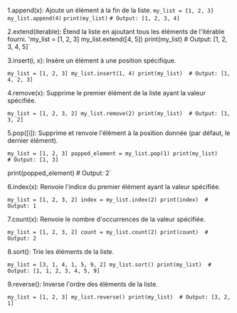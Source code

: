 1.append(x): Ajoute un élément à la fin de la liste.
`my_list = [1, 2, 3]`
`my_list.append(4)`
`print(my_list)`  `# Output: [1, 2, 3, 4]`

2.extend(iterable): Étend la liste en ajoutant tous les éléments de l'itérable fourni.
'my_list = [1, 2, 3]
my_list.extend([4, 5])
print(my_list)  # Output: [1, 2, 3, 4, 5]`

3.insert(i, x): Insère un élément à une position spécifique.

`my_list = [1, 2, 3]
my_list.insert(1, 4)
print(my_list)  # Output: [1, 4, 2, 3]`

4.remove(x): Supprime le premier élément de la liste ayant la valeur spécifiée.

`my_list = [1, 2, 3, 2]
my_list.remove(2)
print(my_list)  # Output: [1, 3, 2]`

5.pop([i]): Supprime et renvoie l'élément à la position donnée (par défaut, le dernier élément).

`my_list = [1, 2, 3]
popped_element = my_list.pop(1)
print(my_list)        # Output: [1, 3]`

print(popped_element)  # Output: 2`

6.index(x): Renvoie l'indice du premier élément ayant la valeur spécifiée.

`my_list = [1, 2, 3, 2]
index = my_list.index(2)
print(index)  # Output: 1`

7.count(x): Renvoie le nombre d'occurrences de la valeur spécifiée.

`my_list = [1, 2, 3, 2]
count = my_list.count(2)
print(count)  # Output: 2`

8.sort(): Trie les éléments de la liste.

`my_list = [3, 1, 4, 1, 5, 9, 2]
my_list.sort()
print(my_list)  # Output: [1, 1, 2, 3, 4, 5, 9]`

9.reverse(): Inverse l'ordre des éléments de la liste.

`my_list = [1, 2, 3]
my_list.reverse()
print(my_list)  # Output: [3, 2, 1]`